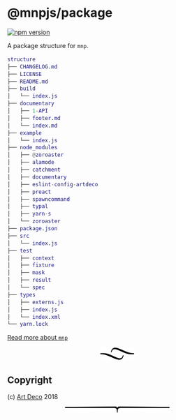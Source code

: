# @mnpjs/package

[![npm version](https://badge.fury.io/js/%40mnpjs%2Fpackage.svg)](https://npmjs.org/package/@mnpjs/package)

A package structure for `mnp`.

```m
structure
├── CHANGELOG.md
├── LICENSE
├── README.md
├── build
│   └── index.js
├── documentary
│   ├── 1-API
│   ├── footer.md
│   └── index.md
├── example
│   └── index.js
├── node_modules
│   ├── @zoroaster
│   ├── alamode
│   ├── catchment
│   ├── documentary
│   ├── eslint-config-artdeco
│   ├── preact
│   ├── spawncommand
│   ├── typal
│   ├── yarn-s
│   └── zoroaster
├── package.json
├── src
│   └── index.js
├── test
│   ├── context
│   ├── fixture
│   ├── mask
│   ├── result
│   └── spec
├── types
│   ├── externs.js
│   ├── index.js
│   └── index.xml
└── yarn.lock
```

[Read more about `mnp`][2]

<p align="center"><a href="#table-of-contents">
  <img src="/.documentary/section-breaks/0.svg?sanitize=true">
</a></p>

## Copyright

(c) [Art Deco][1] 2018

[1]: https://artdeco.bz
[2]: https://mnpjs.org

<p align="center"><a href="#table-of-contents">
  <img src="/.documentary/section-breaks/-1.svg?sanitize=true">
</a></p>